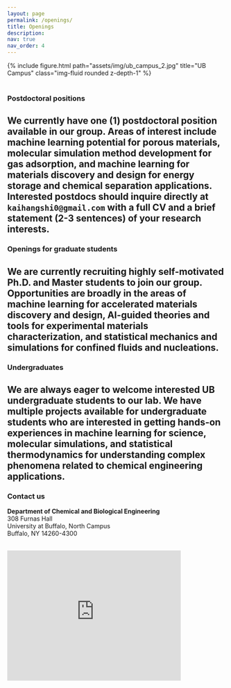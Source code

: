 ```yaml
---
layout: page
permalink: /openings/
title: Openings
description: 
nav: true
nav_order: 4
---
```

<div class="row">
    <div class="col-sm mt-3 mt-md-0">
        {% include figure.html path="assets/img/ub_campus_2.jpg" title="UB Campus" class="img-fluid rounded z-depth-1" %}
    </div>
</div>
<br>

### Postdoctoral positions <br>
**We currently have one (1) postdoctoral position available in our group.** Areas of interest include machine learning potential for porous materials, molecular simulation method development for gas adsorption, and machine learning for materials discovery and design for energy storage and chemical separation applications. Interested postdocs should inquire directly at `kaihangshi0@gmail.com` with a full CV and a brief statement (2-3 sentences) of your research interests. 
---
### Openings for graduate students <br>
**We are currently recruiting highly self-motivated Ph.D. and Master students to join our group.** Opportunities are broadly in the areas of machine learning for accelerated materials discovery and design, AI-guided theories and tools for experimental materials characterization, and statistical mechanics and simulations for confined fluids and nucleations. 
---
### Undergraduates <br>
**We are always eager to welcome interested UB undergraduate students to our lab.** We have multiple projects available for undergraduate students who are interested in getting hands-on experiences in machine learning for science, molecular simulations, and statistical thermodynamics for understanding complex phenomena related to chemical engineering applications. 
---
### Contact us <br>
**Department of Chemical and Biological Engineering** <br>
308 Furnas Hall <br>
University at Buffalo, North Campus <br>
Buffalo, NY 14260-4300 <br><br>

<iframe src="https://www.google.com/maps/embed?pb=!1m17!1m12!1m3!1d2917.8777358999478!2d-78.78921168452321!3d43.001908979149064!2m3!1f0!2f0!3f0!3m2!1i1024!2i768!4f13.1!3m2!1m1!2zNDPCsDAwJzA2LjkiTiA3OMKwNDcnMTMuMyJX!5e0!3m2!1sen!2sus!4v1683833065433!5m2!1sen!2sus" width="400" height="300" style="border:0;" allowfullscreen="" loading="lazy" referrerpolicy="no-referrer-when-downgrade"></iframe>
